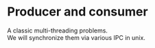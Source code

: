 # Producer and consumer
A classic multi-threading problems.<br/>
We will synchronize them via various IPC in unix.<br/>